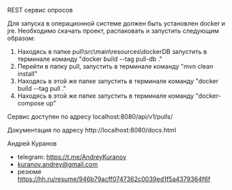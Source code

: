 REST сервис опросов 

Для запуска в операционной системе должен быть установлен docker и jre.
Необходимо скачать проект, распаковать и запустить следующим образом:

1. Находясь в папке pull\src\main\resources\dockerDB запустить в терминале команду "docker build --tag pull-db ."
2. Перейти в папку pull, запустить в терминале команду "mvn clean install"
3. Находясь в этой же папке запустить в терминале команду "docker build --tag pull ."
4. Находясь в этой же папке запустить в терминале команду "docker-compose up"

Сервис доступен по адресу localhost:8080/api/v1/pulls/ 

Документация по адресу http://localhost:8080/docs.html

Андрей Куранов 
- telegram: https://t.me/AndreyKuranov
- kuranov.andrey@gmail.com
- резюме https://hh.ru/resume/946b79acff0747362c0039ed1f5a4379364f6f
